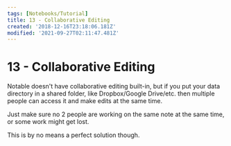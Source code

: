 ```yaml
---
tags: [Notebooks/Tutorial]
title: 13 - Collaborative Editing
created: '2018-12-16T23:18:06.181Z'
modified: '2021-09-27T02:11:47.481Z'
---
```


# 13 - Collaborative Editing

Notable doesn't have collaborative editing built-in, but if you put your data directory in a shared folder, like Dropbox/Google Drive/etc. then multiple people can access it and make edits at the same time.

Just make sure no 2 people are working on the same note at the same time, or some work might get lost.

This is by no means a perfect solution though.
